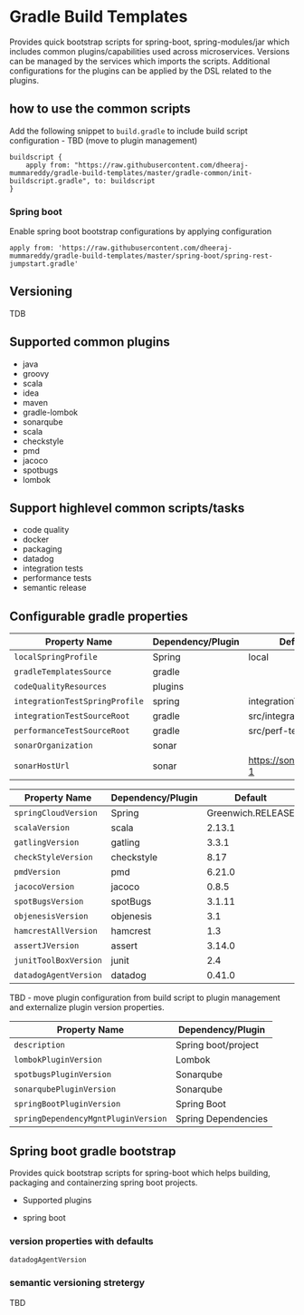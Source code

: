 # Gradle Build Templates

Provides quick bootstrap scripts for spring-boot, spring-modules/jar which includes common plugins/capabilities used across microservices.
Versions can be managed by the services which imports the scripts. Additional configurations for the plugins can be applied by the DSL related to the plugins.

## how to use the common scripts

Add the following snippet to `build.gradle` to include build script configuration - TBD (move to plugin management)
```
buildscript { 
	apply from: "https://raw.githubusercontent.com/dheeraj-mummareddy/gradle-build-templates/master/gradle-common/init-buildscript.gradle", to: buildscript
}
```

### Spring boot
Enable spring boot bootstrap configurations by applying configuration
```
apply from: 'https://raw.githubusercontent.com/dheeraj-mummareddy/gradle-build-templates/master/spring-boot/spring-rest-jumpstart.gradle'
```

## Versioning

TDB

## Supported common plugins

- java
- groovy
- scala
- idea
- maven
- gradle-lombok
- sonarqube
- scala
- checkstyle
- pmd
- jacoco
- spotbugs
- lombok

## Support highlevel common scripts/tasks

- code quality
- docker
- packaging
- datadog
- integration tests
- performance tests
- semantic release

## Configurable gradle properties

| Property Name                         | Dependency/Plugin     | Default                   |
|---------------------------------------|-----------------------|---------------------------|
| `localSpringProfile`                  | Spring                | local                     |
| `gradleTemplatesSource`               | gradle                |                           |
| `codeQualityResources`                | plugins               |                           |
| `integrationTestSpringProfile`        | spring                | integrationTest           |
| `integrationTestSourceRoot`           | gradle                | src/integration-test      |
| `performanceTestSourceRoot`           | gradle                | src/perf-test             |
| `sonarOrganization`                   | sonar                 |                           |
| `sonarHostUrl`                        | sonar                 | https://sonarcloud.io-1   |

| Property Name                         | Dependency/Plugin     | Default                   |
|---------------------------------------|-----------------------|---------------------------|
| `springCloudVersion`                  | Spring                | Greenwich.RELEASE         |
| `scalaVersion`                        | scala                 | 2.13.1                    |
| `gatlingVersion`                      | gatling               | 3.3.1                     |
| `checkStyleVersion`                   | checkstyle            | 8.17                      |
| `pmdVersion`                          | pmd                   | 6.21.0                    |
| `jacocoVersion`                       | jacoco                | 0.8.5                     |
| `spotBugsVersion`                     | spotBugs              | 3.1.11                    |
| `objenesisVersion`                    | objenesis             | 3.1                       |
| `hamcrestAllVersion`                  | hamcrest              | 1.3                       |
| `assertJVersion`                      | assert                | 3.14.0                    |
| `junitToolBoxVersion`                 | junit                 | 2.4                       |
| `datadogAgentVersion`                 | datadog               | 0.41.0                    |


TBD - move plugin configuration from build script to plugin management and externalize plugin version properties.

| Property Name                         | Dependency/Plugin     |
|---------------------------------------|-----------------------|
| `description`                         | Spring boot/project   |
| `lombokPluginVersion`                 | Lombok                |
| `spotbugsPluginVersion`               | Sonarqube             |
| `sonarqubePluginVersion`              | Sonarqube             |
| `springBootPluginVersion`             | Spring Boot           |
| `springDependencyMgntPluginVersion`   | Spring Dependencies   |


## Spring boot gradle bootstrap

Provides quick bootstrap scripts for spring-boot which helps building, packaging and containerzing spring boot projects.

* Supported plugins

- spring boot

### version properties with defaults

`datadogAgentVersion`


### semantic versioning stretergy
TBD